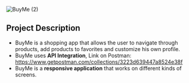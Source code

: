 ![BuyMe (2)](https://user-images.githubusercontent.com/89950065/222923328-adf5123b-a6fb-44fc-874e-8fb77e840103.png)

## Project Description
- BuyMe is a shopping app that allows the user to navigate through products, add products to favorites and customize his own profile.
- BuyMe uses **API Integration**, Link on Postman: https://www.getpostman.com/collections/3223d639447a8524e38f
- BuyMe is a **responsive application** that works on different kinds of screens.
